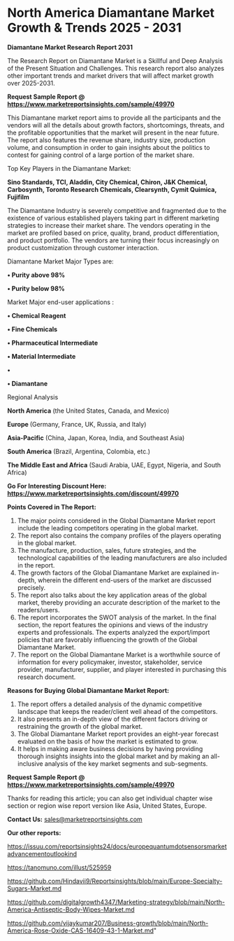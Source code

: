 # North America Diamantane Market Growth & Trends 2025 - 2031

<strong>Diamantane Market Research Report 2031</strong>

The Research Report on Diamantane Market is a Skillful and Deep Analysis of the Present Situation and Challenges. This research report also analyzes other important trends and market drivers that will affect market growth over 2025-2031.

<strong>Request Sample Report @ <a href=https://www.marketreportsinsights.com/sample/49970>https://www.marketreportsinsights.com/sample/49970</a></strong>

This Diamantane market report aims to provide all the participants and the vendors will all the details about growth factors, shortcomings, threats, and the profitable opportunities that the market will present in the near future. The report also features the revenue share, industry size, production volume, and consumption in order to gain insights about the politics to contest for gaining control of a large portion of the market share.

Top Key Players in the Diamantane Market:

<strong>Sino Standards, TCI, Aladdin, City Chemical, Chiron, J&K Chemical, Carbosynth, Toronto Research Chemicals, Clearsynth, Cymit Quimica, Fujifilm</strong>

The Diamantane Industry is severely competitive and fragmented due to the existence of various established players taking part in different marketing strategies to increase their market share. The vendors operating in the market are profiled based on price, quality, brand, product differentiation, and product portfolio. The vendors are turning their focus increasingly on product customization through customer interaction.

Diamantane Market Major Types are:

<strong>•  Purity above 98%

•  Purity below 98%</strong>

Market Major end-user applications :

<strong>•  Chemical Reagent

•  Fine Chemicals

•  Pharmaceutical Intermediate

•  Material Intermediate

•  

•  Diamantane</strong>

Regional Analysis

</u><strong><b>North America</b></strong> (the United States, Canada, and Mexico)

<strong><b>Europe </b></strong>(Germany, France, UK, Russia, and Italy)

<strong><b>Asia-Pacific</b></strong> (China, Japan, Korea, India, and Southeast Asia)

<strong><b>South America</b></strong> (Brazil, Argentina, Colombia, etc.)

<strong><b>The Middle East and Africa</b></strong> (Saudi Arabia, UAE, Egypt, Nigeria, and South Africa)

<strong>Go For Interesting Discount Here: <a href=https://www.marketreportsinsights.com/discount/49970>https://www.marketreportsinsights.com/discount/49970</a></strong>

<strong>Points Covered in The Report:</strong>
<ol>
  <li>The major points considered in the Global Diamantane Market report include the leading competitors operating in the global market.</li>
  <li>The report also contains the company profiles of the players operating in the global market.</li>
  <li>The manufacture, production, sales, future strategies, and the technological capabilities of the leading manufacturers are also included in the report.</li>
  <li>The growth factors of the Global Diamantane Market are explained in-depth, wherein the different end-users of the market are discussed precisely.</li>
  <li>The report also talks about the key application areas of the global market, thereby providing an accurate description of the market to the readers/users.</li>
  <li>The report incorporates the SWOT analysis of the market. In the final section, the report features the opinions and views of the industry experts and professionals. The experts analyzed the export/import policies that are favorably influencing the growth of the Global Diamantane Market.</li>
  <li>The report on the Global Diamantane Market is a worthwhile source of information for every policymaker, investor, stakeholder, service provider, manufacturer, supplier, and player interested in purchasing this research document.</li>
</ol>
<strong>Reasons for Buying Global Diamantane Market Report:</strong>

<ol>
  <li>The report offers a detailed analysis of the dynamic competitive landscape that keeps the reader/client well ahead of the competitors.</li>
  <li>It also presents an in-depth view of the different factors driving or restraining the growth of the global market.</li>
  <li>The Global Diamantane Market report provides an eight-year forecast evaluated on the basis of how the market is estimated to grow.</li>
  <li>It helps in making aware business decisions by having providing thorough insights insights into the global market and by making an all-inclusive analysis of the key market segments and sub-segments.</li>
</ol>
<strong>Request Sample Report @ <a href=https://www.marketreportsinsights.com/sample/49970>https://www.marketreportsinsights.com/sample/49970</a></strong>


Thanks for reading this article; you can also get individual chapter wise section or region wise report version like Asia, United States, Europe.

<strong>Contact Us:</strong>
sales@marketreportsinsights.com

<strong>Our other reports:</strong>

<a href=https://issuu.com/reportsinsights24/docs/europequantumdotsensorsmarketadvancementoutlookind>https://issuu.com/reportsinsights24/docs/europequantumdotsensorsmarketadvancementoutlookind</a>

<a href=https://tanomuno.com/illust/525959>https://tanomuno.com/illust/525959</a>

<a href=https://github.com/Hindavii9/Reportsinsights/blob/main/Europe-Specialty-Sugars-Market.md>https://github.com/Hindavii9/Reportsinsights/blob/main/Europe-Specialty-Sugars-Market.md</a>

<a href=https://github.com/digitalgrowth4347/Marketing-strategy/blob/main/North-America-Antiseptic-Body-Wipes-Market.md>https://github.com/digitalgrowth4347/Marketing-strategy/blob/main/North-America-Antiseptic-Body-Wipes-Market.md</a>

<a href=https://github.com/vijaykumar207/Business-growth/blob/main/North-America-Rose-Oxide-CAS-16409-43-1-Market.md>https://github.com/vijaykumar207/Business-growth/blob/main/North-America-Rose-Oxide-CAS-16409-43-1-Market.md</a>"
